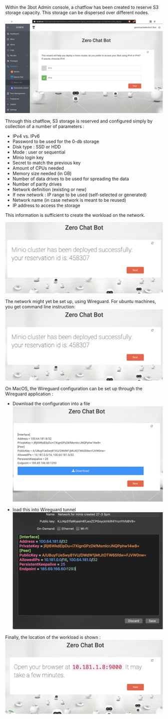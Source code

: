 Within the 3bot Admin console, a chatflow has been created to reserve S3 storage capacity. 
This storage can be dispersed over different nodes. 

![minio_chatflow1](img/Minio_chatflow1.png)

Through this chatflow, S3 storage is reserved and configured simply by collection of a number of parameters : 
- IPv4 vs. IPv6
- Password to be used for the 0-db storage
- Disk type : SSD or HDD
- Mode : user or sequential
- Minio login key
- Secret to match the previous key
- Amount of CPUs needed
- Memory size needed (in GB)
- Number of data drives to be used for spreading the data
- Number of parity drives
- Network definition (existing or new)
- If new network : IP range to be used (self-selected or generated)
- Network name (in case network is meant to be reused)
- IP address to access the storage

This information is sufficient to create the workload on the network.

![minio_chatflow17](img/Minio_chatflow17.png)

The network might yet be set up, using Wireguard.
For ubuntu machines, you get command line instruction: 
![minio_chatflow17](img/Minio_chatflow17.png)

On MacOS, the Wireguard configuration can be set up through the Wireguard application : 
- Download the configuration into a file
![minio_chatflow19](img/Minio_chatflow19.png)

- load this into Wireguard tunnel 
![minio_chatflow20](img/Minio_chatflow20.png)

Finally, the location of the workload is shown : 
![minio_chatflow21](img/Minio_chatflow21.png)
